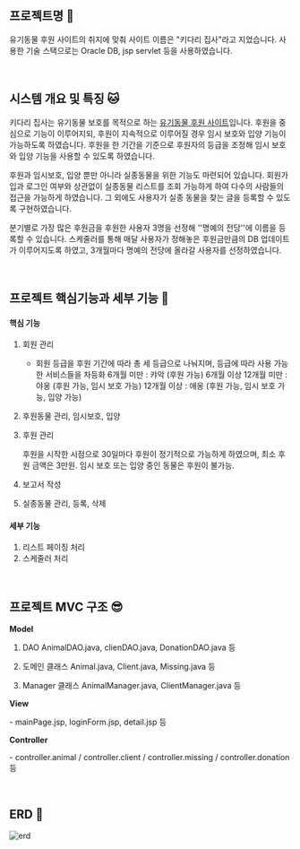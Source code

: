 ## 프로젝트명 🐾

유기동물 후원 사이트의 취지에 맞춰 사이트 이름은 "키다리 집사"라고 지었습니다. 사용한 기술 스택으로는 Oracle DB, jsp servlet 등을 사용하였습니다.

<br>

## 시스템 개요 및 특징 🐱

키다리 집사는 유기동물 보호를 목적으로 하는 <u>유기동물 후원 사이트</u>입니다. 후원을 중심으로 기능이 이루어지되, 후원이 지속적으로 이루어질 경우 임시 보호와 입양 기능이 가능하도록 하였습니다. 후원을 한 기간을 기준으로 후원자의 등급을 조정해 임시 보호와 입양 기능을 사용할 수 있도록 하였습니다.

후원과 임시보호, 입양 뿐만 아니라 실종동물을 위한 기능도 마련되어 있습니다. 회원가입과 로그인 여부와 상관없이 실종동물 리스트를 조회 가능하게 하여 다수의 사람들의 접근을 가능하게 하였습니다. 그 외에도 사용자가 실종 동물을 찾는 글을 등록할 수 있도록 구현하였습니다.

분기별로 가장 많은 후원금을 후원한 사용자 3명을 선정해 ''명예의 전당''에 이름을 등록할 수 있습니다. 스케줄러를 통해 매달 사용자가 정해놓은 후원금만큼의 DB 업데이트가 이루어지도록 하였고, 3개월마다 명예의 전당에 올라갈 사용자를 선정하였습니다.

<br>


## 프로젝트 핵심기능과 세부 기능 🐶

#### 핵심 기능

1. 회원 관리

   - 회원 등급을 후원 기간에 따라 총 세 등급으로 나눠지며, 등급에 따라 사용 가능한 서비스들을 차등화
     6개월 미만 : 캬악 (후원 가능) 
     6개월 이상 12개월 미만 : 야옹 (후원 가능, 임시 보호 가능) 
     12개월 이상 : 애옹 (후원 가능, 임시 보호 가능, 입양 가능)
     
     

2. 후원동물 관리, 임시보호, 입양
   
   

3. 후원 관리

   후원을 시작한 시점으로 30일마다 후원이 정기적으로 가능하게 하였으며, 최소 후원 금액은 3만원. 임시 보호 또는 입양 중인 동물은 후원이 불가능.
   
   

4. 보고서 작성
   
   

5. 실종동물 관리, 등록, 삭제



#### 세부 기능

1. 리스트 페이징 처리
2. 스케줄러 처리


<br>

## 프로젝트 MVC 구조 😎

**Model** 

1. DAO
   AnimalDAO.java, clienDAO.java, DonationDAO.java 등

2. 도메인 클래스
   Animal.java, Client.java, Missing.java 등

3. Manager 클래스
   AnimalManager.java, ClientManager.java 등

**View** 

\- mainPage.jsp, loginForm.jsp, detail.jsp 등

**Controller** 

\- controller.animal / controller.client / controller.missing / controller.donation 등

<br>

## ERD 👀

![erd](https://user-images.githubusercontent.com/62419307/81427070-267b7080-9195-11ea-85af-d57e3d7d9d95.jpg)
